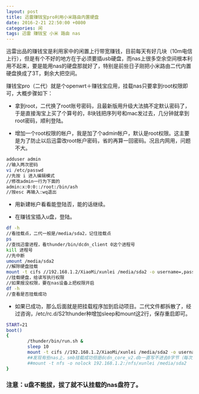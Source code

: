 ```yaml
---
layout: post
title: 迅雷赚钱宝pro利用小米路由内置硬盘
date: 2016-2-21 22:50:00 +0800
categories: 闲
tags: 迅雷 赚钱宝 小米 路由 nas
---
```


迅雷出品的赚钱宝是利用家中的闲置上行带宽赚钱，目前每天有好几块（10m电信上行），但是有个不好的地方在于必须要插usb硬盘，而nas上很多空余空间根本利用不起来，要是能用nas的硬盘那就好了，特别是前些日子刚把小米路由二代内置硬盘换成了3T，剩余大把空间。

赚钱宝pro（二代）就是个openwrt＋赚钱宝应用，挂载nas只要拿到root权限即可，大概步骤如下：

+ 拿到root，二代换了root账号密码，且最新版用升级大法搞不定默认密码了，于是直接淘宝上买了个算号的，8块钱把序列号和mac发过去，几分钟就拿到root密码，顺利登陆。

+ 增加一个root权限的帐户，我是加了个admin帐户，默认是root权限。这主要是为了防止以后迅雷改root帐户密码，省的再算一回密码。况且内网用，问题不大。

```sh
adduser admin
//输入两次密码
vi /etc/passwd
//先按 i 进入编辑模式
//修改admin一行为下面的
admin:x:0:0::/root:/bin/ash
//按esc 再输入:wq退出
```

+ 用新建帐户看看能登陆否，能的话继续。

+ 在赚钱宝插入u盘，登陆。

```sh
df -h
//看挂载点，二代一般是/media/sda2，记住挂载点
ps
//查找迅雷进程，看thunder/bin/dcdn_client 0这个进程号
kill 进程号
//先中断
umount /media/sda2
//解除硬盘挂载
mount -t cifs //192.168.1.2/XiaoMi/xunlei /media/sda2 -o username=,password=,rw,dir_mode=0777,file_mode=0777
//挂载硬盘，给读写执行权限
//如果报没权限，要在nas设备上把权限开启
df -h
//查看是否挂载成功
```

+ 如果已成功，那么后面就是把挂载程序加到启动项目。二代文件都拆散了，经过咨询，/etc/rc.d/S21thunder种增加sleep和mount这2行，保存重启即可。

```sh
START=21
boot()
{
        /thunder/bin/run.sh &
        sleep 10
        mount -t cifs //192.168.1.2/XiaoMi/xunlei /media/sda2 -o username=,password=,rw,dir_mode=0777,file_mode=0777
        ##发现有些nas上，smb挂载成功但是dcdn_core_v2.db一直写不进去0字节（每次重启缓存就清空），可以换nfs挂载
        ##mount -t nfs -o nolock 192.168.1.2:/nfs/xunlei /media/sda2
}
```

### 注意：u盘不能拔，拔了就不认挂载的nas盘符了。
